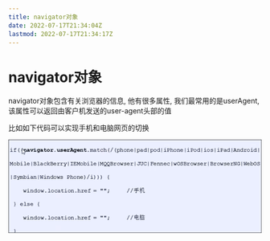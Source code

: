 ```yaml
---
title: navigator对象
date: 2022-07-17T21:34:04Z
lastmod: 2022-07-17T21:34:17Z
---
```


# navigator对象

navigator对象包含有关浏览器的信息, 他有很多属性, 我们最常用的是userAgent, 该属性可以返回由客户机发送的user-agent头部的值

比如如下代码可以实现手机和电脑网页的切换

![Snipaste_2022-07-17_21-34-15.png](assets/Snipaste_2022-07-17_21-34-15-20220717213417-hzknjvs.png)
